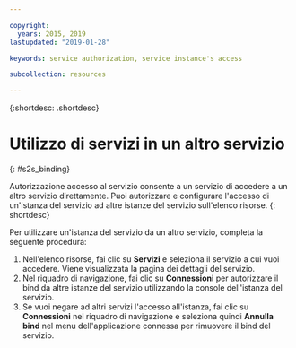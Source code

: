 ```yaml
---

copyright:
  years: 2015, 2019
lastupdated: "2019-01-28"

keywords: service authorization, service instance's access

subcollection: resources

---
```


{:shortdesc: .shortdesc}

# Utilizzo di servizi in un altro servizio
{: #s2s_binding}

Autorizzazione accesso al servizio consente a un servizio di accedere a un altro servizio direttamente. Puoi autorizzare e configurare l'accesso di un'istanza del servizio ad altre istanze del servizio sull'elenco risorse.
{: shortdesc}

Per utilizzare un'istanza del servizio da un altro servizio, completa la seguente procedura:

1. Nell'elenco risorse, fai clic su **Servizi** e seleziona il servizio a cui vuoi accedere. Viene visualizzata la pagina dei dettagli del servizio.
2. Nel riquadro di navigazione, fai clic su **Connessioni** per autorizzare il bind da altre istanze del servizio utilizzando la console dell'istanza del servizio.
3. Se vuoi negare ad altri servizi l'accesso all'istanza, fai clic su **Connessioni** nel riquadro di navigazione e seleziona quindi **Annulla bind** nel menu dell'applicazione connessa per rimuovere il bind del servizio.
